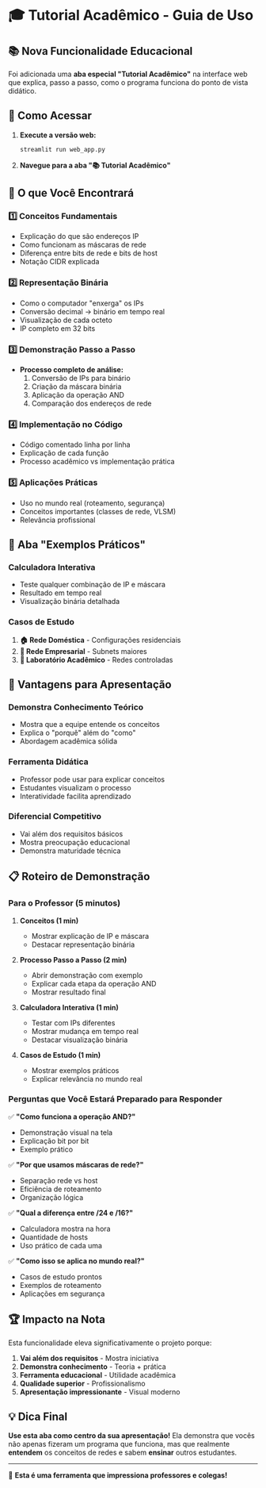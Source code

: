 # 🎓 Tutorial Acadêmico - Guia de Uso

## 📚 Nova Funcionalidade Educacional

Foi adicionada uma **aba especial "Tutorial Acadêmico"** na interface web que explica, passo a passo, como o programa funciona do ponto de vista didático.

## 🚀 Como Acessar

1. **Execute a versão web:**
   ```bash
   streamlit run web_app.py
   ```

2. **Navegue para a aba "📚 Tutorial Acadêmico"**

## 🎯 O que Você Encontrará

### 1️⃣ **Conceitos Fundamentais**
- Explicação do que são endereços IP
- Como funcionam as máscaras de rede
- Diferença entre bits de rede e bits de host
- Notação CIDR explicada

### 2️⃣ **Representação Binária**
- Como o computador "enxerga" os IPs
- Conversão decimal → binário em tempo real
- Visualização de cada octeto
- IP completo em 32 bits

### 3️⃣ **Demonstração Passo a Passo**
- **Processo completo de análise:**
  1. Conversão de IPs para binário
  2. Criação da máscara binária
  3. Aplicação da operação AND
  4. Comparação dos endereços de rede

### 4️⃣ **Implementação no Código**
- Código comentado linha por linha
- Explicação de cada função
- Processo acadêmico vs implementação prática

### 5️⃣ **Aplicações Práticas**
- Uso no mundo real (roteamento, segurança)
- Conceitos importantes (classes de rede, VLSM)
- Relevância profissional

## 🧪 **Aba "Exemplos Práticos"**

### **Calculadora Interativa**
- Teste qualquer combinação de IP e máscara
- Resultado em tempo real
- Visualização binária detalhada

### **Casos de Estudo**
1. **🏠 Rede Doméstica** - Configurações residenciais
2. **🏢 Rede Empresarial** - Subnets maiores
3. **🔬 Laboratório Acadêmico** - Redes controladas

## 🎯 **Vantagens para Apresentação**

### **Demonstra Conhecimento Teórico**
- Mostra que a equipe entende os conceitos
- Explica o "porquê" além do "como"
- Abordagem acadêmica sólida

### **Ferramenta Didática**
- Professor pode usar para explicar conceitos
- Estudantes visualizam o processo
- Interatividade facilita aprendizado

### **Diferencial Competitivo**
- Vai além dos requisitos básicos
- Mostra preocupação educacional
- Demonstra maturidade técnica

## 📋 **Roteiro de Demonstração**

### **Para o Professor (5 minutos)**

1. **Conceitos (1 min)**
   - Mostrar explicação de IP e máscara
   - Destacar representação binária

2. **Processo Passo a Passo (2 min)**
   - Abrir demonstração com exemplo
   - Explicar cada etapa da operação AND
   - Mostrar resultado final

3. **Calculadora Interativa (1 min)**
   - Testar com IPs diferentes
   - Mostrar mudança em tempo real
   - Destacar visualização binária

4. **Casos de Estudo (1 min)**
   - Mostrar exemplos práticos
   - Explicar relevância no mundo real

### **Perguntas que Você Estará Preparado para Responder**

✅ **"Como funciona a operação AND?"**
- Demonstração visual na tela
- Explicação bit por bit
- Exemplo prático

✅ **"Por que usamos máscaras de rede?"**
- Separação rede vs host
- Eficiência de roteamento
- Organização lógica

✅ **"Qual a diferença entre /24 e /16?"**
- Calculadora mostra na hora
- Quantidade de hosts
- Uso prático de cada uma

✅ **"Como isso se aplica no mundo real?"**
- Casos de estudo prontos
- Exemplos de roteamento
- Aplicações em segurança

## 🏆 **Impacto na Nota**

Esta funcionalidade eleva significativamente o projeto porque:

1. **Vai além dos requisitos** - Mostra iniciativa
2. **Demonstra conhecimento** - Teoria + prática
3. **Ferramenta educacional** - Utilidade acadêmica
4. **Qualidade superior** - Profissionalismo
5. **Apresentação impressionante** - Visual moderno

## 💡 **Dica Final**

**Use esta aba como centro da sua apresentação!** Ela demonstra que vocês não apenas fizeram um programa que funciona, mas que realmente **entendem** os conceitos de redes e sabem **ensinar** outros estudantes.

---

🎯 **Esta é uma ferramenta que impressiona professores e colegas!**